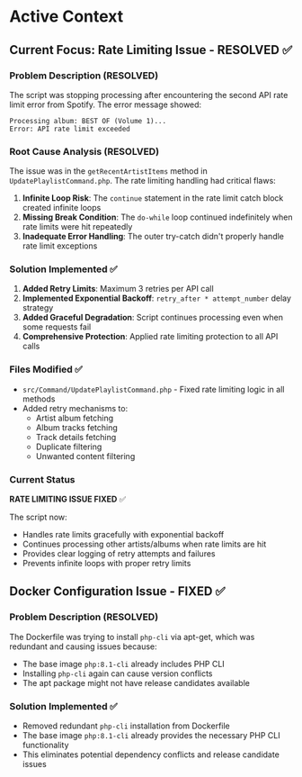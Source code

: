 # Active Context

## Current Focus: Rate Limiting Issue - RESOLVED ✅

### Problem Description (RESOLVED)

The script was stopping processing after encountering the second API rate limit error from Spotify. The error message showed:

```
Processing album: BEST OF (Volume 1)...
Error: API rate limit exceeded
```

### Root Cause Analysis (RESOLVED)

The issue was in the `getRecentArtistItems` method in `UpdatePlaylistCommand.php`. The rate limiting handling had critical flaws:

1. **Infinite Loop Risk**: The `continue` statement in the rate limit catch block created infinite loops
2. **Missing Break Condition**: The `do-while` loop continued indefinitely when rate limits were hit repeatedly
3. **Inadequate Error Handling**: The outer try-catch didn't properly handle rate limit exceptions

### Solution Implemented ✅

1. **Added Retry Limits**: Maximum 3 retries per API call
2. **Implemented Exponential Backoff**: `retry_after * attempt_number` delay strategy
3. **Added Graceful Degradation**: Script continues processing even when some requests fail
4. **Comprehensive Protection**: Applied rate limiting protection to all API calls

### Files Modified ✅

- `src/Command/UpdatePlaylistCommand.php` - Fixed rate limiting logic in all methods
- Added retry mechanisms to:
  - Artist album fetching
  - Album tracks fetching
  - Track details fetching
  - Duplicate filtering
  - Unwanted content filtering

### Current Status

**RATE LIMITING ISSUE FIXED** ✅

The script now:

- Handles rate limits gracefully with exponential backoff
- Continues processing other artists/albums when rate limits are hit
- Provides clear logging of retry attempts and failures
- Prevents infinite loops with proper retry limits

## Docker Configuration Issue - FIXED ✅

### Problem Description (RESOLVED)

The Dockerfile was trying to install `php-cli` via apt-get, which was redundant and causing issues because:

- The base image `php:8.1-cli` already includes PHP CLI
- Installing `php-cli` again can cause version conflicts
- The apt package might not have release candidates available

### Solution Implemented ✅

- Removed redundant `php-cli` installation from Dockerfile
- The base image `php:8.1-cli` already provides the necessary PHP CLI functionality
- This eliminates potential dependency conflicts and release candidate issues
